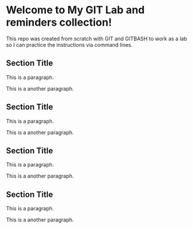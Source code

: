 <!DOCTYPE html>
<html lang="en">
<meta charset="UTF-8">

<body>
<p align='center'>
    <a href="https://git-scm.com/docs/gittutorial"><img alt="" src="https://user-images.githubusercontent.com/5893219/134832432-5eaa7a49-9727-4485-baeb-cd7a0deff034.png"></a>
  </p>

<h1>Welcome to My GIT Lab and reminders collection!</h1>
This repo was created from scratch with GIT and GITBASH to work as a lab so I can practice the instructions via command lines.

<h2>Section Title</h2>
<p>This is a paragraph.</p>
<p>This is a another paragraph.</p>

<h2>Section Title</h2>
<p>This is a paragraph.</p>
<p>This is a another paragraph.</p>

<h2>Section Title</h2>
<p>This is a paragraph.</p>
<p>This is a another paragraph.</p>

<h2>Section Title</h2>
<p>This is a paragraph.</p>
<p>This is a another paragraph.</p>

</body>
</html>
